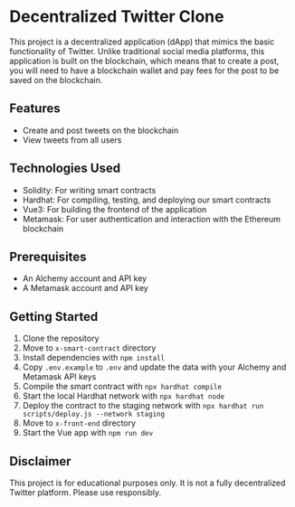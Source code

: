 # Decentralized Twitter Clone

This project is a decentralized application (dApp) that mimics the basic functionality of Twitter. Unlike traditional social media platforms, this application is built on the blockchain, which means that to create a post, you will need to have a blockchain wallet and pay fees for the post to be saved on the blockchain.

## Features

- Create and post tweets on the blockchain
- View tweets from all users

## Technologies Used

- Solidity: For writing smart contracts
- Hardhat: For compiling, testing, and deploying our smart contracts
- Vue3: For building the frontend of the application
- Metamask: For user authentication and interaction with the Ethereum blockchain

## Prerequisites

- An Alchemy account and API key
- A Metamask account and API key

## Getting Started

1. Clone the repository
2. Move to `x-smart-contract` directory
3. Install dependencies with `npm install`
4. Copy `.env.example` to `.env` and update the data with your Alchemy and Metamask API keys
5. Compile the smart contract with `npx hardhat compile`
6. Start the local Hardhat network with `npx hardhat node`
7. Deploy the contract to the staging network with `npx hardhat run scripts/deploy.js --network staging`
8. Move to `x-front-end` directory
9. Start the Vue app with `npm run dev`

## Disclaimer

This project is for educational purposes only. It is not a fully decentralized Twitter platform. Please use responsibly.
